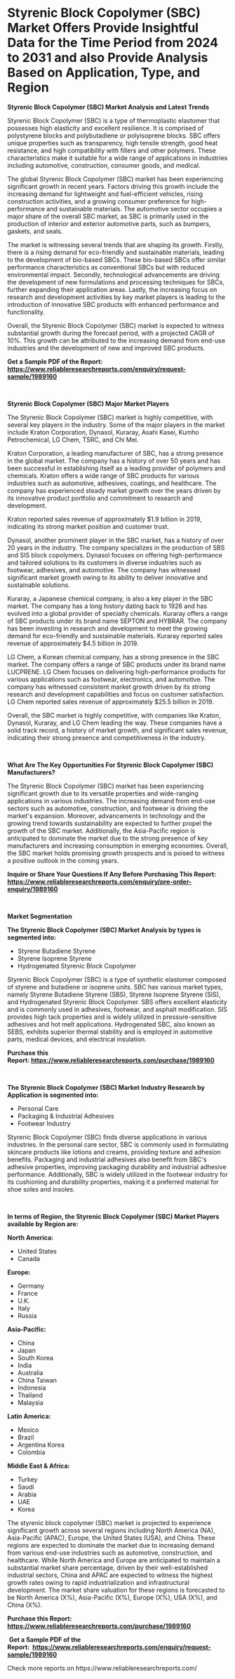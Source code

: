 <p><h1>Styrenic Block Copolymer (SBC) Market Offers Provide Insightful Data for the Time Period from 2024 to 2031 and also Provide Analysis Based on Application, Type, and Region</h1></p><p><strong>Styrenic Block Copolymer (SBC) Market Analysis and Latest Trends</strong></p>
<p><p>Styrenic Block Copolymer (SBC) is a type of thermoplastic elastomer that possesses high elasticity and excellent resilience. It is comprised of polystyrene blocks and polybutadiene or polyisoprene blocks. SBC offers unique properties such as transparency, high tensile strength, good heat resistance, and high compatibility with fillers and other polymers. These characteristics make it suitable for a wide range of applications in industries including automotive, construction, consumer goods, and medical.</p><p>The global Styrenic Block Copolymer (SBC) market has been experiencing significant growth in recent years. Factors driving this growth include the increasing demand for lightweight and fuel-efficient vehicles, rising construction activities, and a growing consumer preference for high-performance and sustainable materials. The automotive sector occupies a major share of the overall SBC market, as SBC is primarily used in the production of interior and exterior automotive parts, such as bumpers, gaskets, and seals.</p><p>The market is witnessing several trends that are shaping its growth. Firstly, there is a rising demand for eco-friendly and sustainable materials, leading to the development of bio-based SBCs. These bio-based SBCs offer similar performance characteristics as conventional SBCs but with reduced environmental impact. Secondly, technological advancements are driving the development of new formulations and processing techniques for SBCs, further expanding their application areas. Lastly, the increasing focus on research and development activities by key market players is leading to the introduction of innovative SBC products with enhanced performance and functionality.</p><p>Overall, the Styrenic Block Copolymer (SBC) market is expected to witness substantial growth during the forecast period, with a projected CAGR of 10%. This growth can be attributed to the increasing demand from end-use industries and the development of new and improved SBC products.</p></p>
<p><strong>Get a Sample PDF of the Report:&nbsp; <a href="https://www.reliableresearchreports.com/enquiry/request-sample/1989160">https://www.reliableresearchreports.com/enquiry/request-sample/1989160</a></strong></p>
<p>&nbsp;</p>
<p><strong>Styrenic Block Copolymer (SBC) Major Market Players</strong></p>
<p><p>The Styrenic Block Copolymer (SBC) market is highly competitive, with several key players in the industry. Some of the major players in the market include Kraton Corporation, Dynasol, Kuraray, Asahi Kasei, Kumho Petrochemical, LG Chem, TSRC, and Chi Mei.</p><p>Kraton Corporation, a leading manufacturer of SBC, has a strong presence in the global market. The company has a history of over 50 years and has been successful in establishing itself as a leading provider of polymers and chemicals. Kraton offers a wide range of SBC products for various industries such as automotive, adhesives, coatings, and healthcare. The company has experienced steady market growth over the years driven by its innovative product portfolio and commitment to research and development.</p><p>Kraton reported sales revenue of approximately $1.9 billion in 2019, indicating its strong market position and customer trust.</p><p>Dynasol, another prominent player in the SBC market, has a history of over 20 years in the industry. The company specializes in the production of SBS and SIS block copolymers. Dynasol focuses on offering high-performance and tailored solutions to its customers in diverse industries such as footwear, adhesives, and automotive. The company has witnessed significant market growth owing to its ability to deliver innovative and sustainable solutions.</p><p>Kuraray, a Japanese chemical company, is also a key player in the SBC market. The company has a long history dating back to 1926 and has evolved into a global provider of specialty chemicals. Kuraray offers a range of SBC products under its brand name SEPTON and HYBRAR. The company has been investing in research and development to meet the growing demand for eco-friendly and sustainable materials. Kuraray reported sales revenue of approximately $4.5 billion in 2019.</p><p>LG Chem, a Korean chemical company, has a strong presence in the SBC market. The company offers a range of SBC products under its brand name LUCPRENE. LG Chem focuses on delivering high-performance products for various applications such as footwear, electronics, and automotive. The company has witnessed consistent market growth driven by its strong research and development capabilities and focus on customer satisfaction. LG Chem reported sales revenue of approximately $25.5 billion in 2019.</p><p>Overall, the SBC market is highly competitive, with companies like Kraton, Dynasol, Kuraray, and LG Chem leading the way. These companies have a solid track record, a history of market growth, and significant sales revenue, indicating their strong presence and competitiveness in the industry.</p></p>
<p>&nbsp;</p>
<p><strong>What Are The Key Opportunities For Styrenic Block Copolymer (SBC) Manufacturers?</strong></p>
<p><p>The Styrenic Block Copolymer (SBC) market has been experiencing significant growth due to its versatile properties and wide-ranging applications in various industries. The increasing demand from end-use sectors such as automotive, construction, and footwear is driving the market's expansion. Moreover, advancements in technology and the growing trend towards sustainability are expected to further propel the growth of the SBC market. Additionally, the Asia-Pacific region is anticipated to dominate the market due to the strong presence of key manufacturers and increasing consumption in emerging economies. Overall, the SBC market holds promising growth prospects and is poised to witness a positive outlook in the coming years.</p></p>
<p><strong>Inquire or Share Your Questions If Any Before Purchasing This Report: <a href="https://www.reliableresearchreports.com/enquiry/pre-order-enquiry/1989160">https://www.reliableresearchreports.com/enquiry/pre-order-enquiry/1989160</a></strong></p>
<p>&nbsp;</p>
<p><strong>Market Segmentation</strong></p>
<p><strong>The Styrenic Block Copolymer (SBC) Market Analysis by types is segmented into:</strong></p>
<p><ul><li>Styrene Butadiene Styrene</li><li>Styrene Isoprene Styrene</li><li>Hydrogenated Styrenic Block Copolymer</li></ul></p>
<p><p>Styrenic Block Copolymer (SBC) is a type of synthetic elastomer composed of styrene and butadiene or isoprene units. SBC has various market types, namely Styrene Butadiene Styrene (SBS), Styrene Isoprene Styrene (SIS), and Hydrogenated Styrenic Block Copolymer. SBS offers excellent elasticity and is commonly used in adhesives, footwear, and asphalt modification. SIS provides high tack properties and is widely utilized in pressure-sensitive adhesives and hot melt applications. Hydrogenated SBC, also known as SEBS, exhibits superior thermal stability and is employed in automotive parts, medical devices, and electrical insulation.</p></p>
<p><strong>Purchase this Report:&nbsp;<a href="https://www.reliableresearchreports.com/purchase/1989160">https://www.reliableresearchreports.com/purchase/1989160</a></strong></p>
<p>&nbsp;</p>
<p><strong>The Styrenic Block Copolymer (SBC) Market Industry Research by Application is segmented into:</strong></p>
<p><ul><li>Personal Care</li><li>Packaging & Industrial Adhesives</li><li>Footwear Industry</li></ul></p>
<p><p>Styrenic Block Copolymer (SBC) finds diverse applications in various industries. In the personal care sector, SBC is commonly used in formulating skincare products like lotions and creams, providing texture and adhesion benefits. Packaging and industrial adhesives also benefit from SBC's adhesive properties, improving packaging durability and industrial adhesive performance. Additionally, SBC is widely utilized in the footwear industry for its cushioning and durability properties, making it a preferred material for shoe soles and insoles.</p></p>
<p>&nbsp;</p>
<p><strong>In terms of Region, the Styrenic Block Copolymer (SBC) Market Players available by Region are:</strong></p>
<p>
    <p> <strong> North America: </strong>
        <ul>
            <li>United States</li>
            <li>Canada</li>
        </ul>
        </p> 
    <p> <strong> Europe: </strong>
        <ul>
            <li>Germany</li>
            <li>France</li>
            <li>U.K.</li>
            <li>Italy</li>
            <li>Russia</li>
        </ul>
        </p> 
    <p> <strong> Asia-Pacific: </strong>
        <ul>
            <li>China</li>
            <li>Japan</li>
            <li>South Korea</li>
            <li>India</li>
            <li>Australia</li>
            <li>China Taiwan</li>
            <li>Indonesia</li>
            <li>Thailand</li>
            <li>Malaysia</li>
        </ul>
        </p> 
    <p> <strong> Latin America: </strong>
        <ul>
            <li>Mexico</li>
            <li>Brazil</li>
            <li>Argentina Korea</li>
            <li>Colombia</li>
        </ul>
        </p> 
    <p> <strong> Middle East & Africa: </strong>
        <ul>
            <li>Turkey</li>
            <li>Saudi</li>
            <li>Arabia</li>
            <li>UAE</li>
            <li>Korea</li>
        </ul>
    </p>
    </p>
<p><p>The styrenic block copolymer (SBC) market is projected to experience significant growth across several regions including North America (NA), Asia-Pacific (APAC), Europe, the United States (USA), and China. These regions are expected to dominate the market due to increasing demand from various end-use industries such as automotive, construction, and healthcare. While North America and Europe are anticipated to maintain a substantial market share percentage, driven by their well-established industrial sectors, China and APAC are expected to witness the highest growth rates owing to rapid industrialization and infrastructural development. The market share valuation for these regions is forecasted to be North America (X%), Asia-Pacific (X%), Europe (X%), USA (X%), and China (X%).</p></p>
<p><strong>Purchase this Report: <a href="https://www.reliableresearchreports.com/purchase/1989160">https://www.reliableresearchreports.com/purchase/1989160</a></strong></p>
<p>&nbsp;<strong>Get a Sample PDF of the Report:&nbsp;&nbsp;<a href="https://www.reliableresearchreports.com/enquiry/request-sample/1989160">https://www.reliableresearchreports.com/enquiry/request-sample/1989160</a></strong></p>
<p><strong></strong></p>
<p>Check more reports on https://www.reliableresearchreports.com/</p>